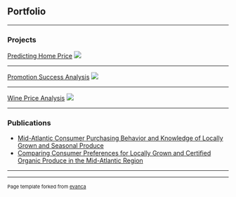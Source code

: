 ## Portfolio

---

### Projects 

[Predicting Home Price](https://github.com/AmyJoCN/Predicting-Home-Price)
<img src="images/P3_thumbnail?raw=true"/>

---
[Promotion Success Analysis](https://github.com/AmyJoCN/Promotion-Success-Analysis)
<img src="images/P2_thumbnail?raw=true"/>

---
[Wine Price Analysis](https://github.com/AmyJoCN/Wine-Price-Analysis)
<img src="images/P1_thumbnail?raw=true"/>

---

### Publications

- [Mid-Atlantic Consumer Purchasing Behavior and Knowledge of Locally Grown and Seasonal Produce](http://www.joe.org/joe/2013april/rb4.php)
- [Comparing Consumer Preferences for Locally Grown and Certified Organic Produce in the Mid-Atlantic Region](http://horttech.ashspublications.org/content/23/1/74.full)

---




---
<p style="font-size:11px">Page template forked from <a href="https://github.com/evanca/quick-portfolio">evanca</a></p>
<!-- Remove above link if you don't want to attibute -->
